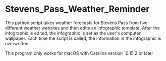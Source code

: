 # Stevens_Pass_Weather_Reminder

This python script takes weather forecasts for Stevens Pass from five different weather websites and then edits an infographic template.
After the infographic is edited, the infographic is set as the user's computer wallpaper. 
Each time the script is called, the information in the infographic is overwritten. 

This program only works for macOS with Catalina version 10.15.2 or later